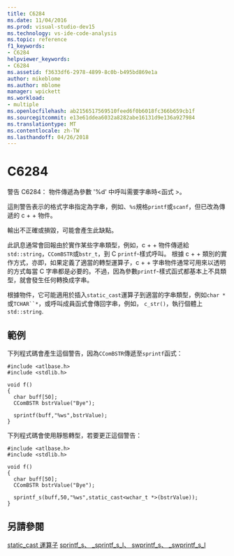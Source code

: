 ```yaml
---
title: C6284
ms.date: 11/04/2016
ms.prod: visual-studio-dev15
ms.technology: vs-ide-code-analysis
ms.topic: reference
f1_keywords:
- C6284
helpviewer_keywords:
- C6284
ms.assetid: f3633df6-2978-4899-8c0b-b495bd869e1a
author: mikeblome
ms.author: mblome
manager: wpickett
ms.workload:
- multiple
ms.openlocfilehash: ab2156517569510feed6f0b6018fc366b659cb1f
ms.sourcegitcommit: e13e61ddea6032a8282abe16131d9e136a927984
ms.translationtype: MT
ms.contentlocale: zh-TW
ms.lasthandoff: 04/26/2018
---
```

# <a name="c6284"></a>C6284
警告 C6284： 物件傳遞為參數 '%d' 中呼叫需要字串時\<函式 >。

 這則警告表示的格式字串指定為字串，例如、`%s`規格`printf`或`scanf`，但已改為傳遞的 c + + 物件。

 輸出不正確或損毀，可能會產生此缺點。

 此訊息通常會回報由於實作某些字串類型，例如，c + + 物件傳遞給`std::string`，`CComBSTR`或`bstr_t`，到 C `printf`-樣式呼叫。 根據 c + + 類別的實作方式，亦即，如果定義了適當的轉型運算子，c + + 字串物件通常可用來以透明的方式每當 C 字串都是必要的。不過，因為參數`printf`-樣式函式都基本上不具類型，就會發生任何轉換成字串。

 根據物件，它可能適用於插入`static_cast`運算子到適當的字串類型，例如`char *`或`TCHAR``*`，或呼叫成員函式會傳回字串，例如， `c_str()`，執行個體上`std::string`.

## <a name="example"></a>範例
 下列程式碼會產生這個警告，因為`CComBSTR`傳遞至`sprintf`函式：

```
#include <atlbase.h>
#include <stdlib.h>

void f()
{
  char buff[50];
  CComBSTR bstrValue("Bye");

  sprintf(buff,"%ws",bstrValue);
}
```

 下列程式碼會使用靜態轉型，若要更正這個警告：

```
#include <atlbase.h>
#include <stdlib.h>

void f()
{
  char buff[50];
  CComBSTR bstrValue("Bye");

  sprintf_s(buff,50,"%ws",static_cast<wchar_t *>(bstrValue));
}
```

## <a name="see-also"></a>另請參閱
 [static_cast 運算子](/cpp/cpp/static-cast-operator) [sprintf_s、 _sprintf_s_l、 swprintf_s、 _swprintf_s_l](/cpp/c-runtime-library/reference/sprintf-s-sprintf-s-l-swprintf-s-swprintf-s-l)